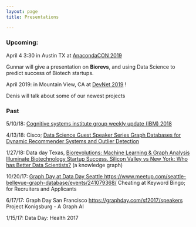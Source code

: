 ```yaml
---
layout: page
title: Presentations

---
```


### Upcoming: 

April 4 3:30 in Austin TX at [AnacondaCON 2019](https://anacondacon.io/location)

Gunnar will give a presentation on **Biorevs**, and using Data Science to predict success of Biotech startups.

April 2019: in Mountain View, CA at [DevNet 2019](https://developer.cisco.com/devnetcreate/2019) !

Denis will talk about some of our newest projects

### Past

5/10/18: [Cognitive systems institute group weekly update (IBM) 2018 ](https://github.com/BerkeleyDataScienceGroup/BDSGpresentations/blob/master/IBM_CSIG_GraphPres.pdf)

4/13/18: Cisco; [Data Science Guest Speaker Series 
Graph Databases for Dynamic Recommender Systems and Outlier Detection](https://github.com/BerkeleyDataScienceGroup/BDSGpresentations/blob/master/CiscoGraphsPres.pdf)

1/27/18: Data day Texas,
[Biorevolutions: Machine Learning & Graph Analysis Illuminate Biotechnology Startup Success.
Silicon Valley vs New York: Who has Better Data Scientists?](https://github.com/BerkeleyDataScienceGroup/BDSGpresentations/blob/master/Biorevs.pdf) (a knowledge graph)

10/20/17: [Graph Day at Data Day Seattle ](https://github.com/BerkeleyDataScienceGroup/BDSGpresentations/blob/master/TechBattle.pdf)
https://www.meetup.com/seattle-bellevue-graph-database/events/241079368/
Cheating at Keyword Bingo; for Recruiters and Applicants

6/17/17: Graph Day San Francisco https://graphday.com/sf2017/speakers
Project Konigsburg - A Graph AI

1/15/17: Data Day: Health 2017
